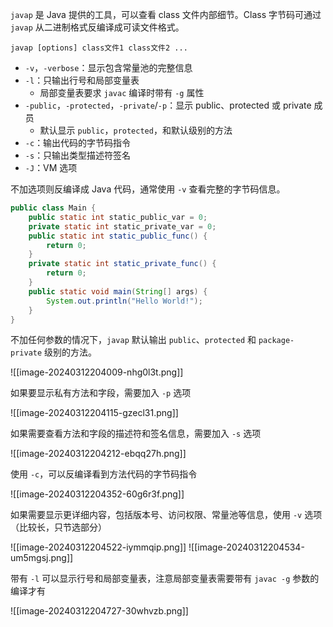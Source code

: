 
`javap` 是 Java 提供的工具，可以查看 class 文件内部细节。Class 字节码可通过 `javap` 从二进制格式反编译成可读文件格式。

```shell
javap [options] class文件1 class文件2 ...
```

* `-v`，`-verbose`：显示包含常量池的完整信息
* `-l`：只输出行号和局部变量表
    * 局部变量表要求 `javac` 编译时带有 `-g` 属性
* `-public`，`-protected`，`-private`/`-p`：显示 public、protected 或 private 成员
    * 默认显示 `public`，`protected`，和默认级别的方法
* `-c`：输出代码的字节码指令
* `-s`：只输出类型描述符签名
* `-J`：VM 选项

不加选项则反编译成 Java 代码，通常使用 `-v` 查看完整的字节码信息。

```java title:示例代码
public class Main {
    public static int static_public_var = 0;
    private static int static_private_var = 0;
    public static int static_public_func() {
        return 0;
    }
    private static int static_private_func() {
        return 0;
    }
    public static void main(String[] args) {
        System.out.println("Hello World!");
    }
}
```

不加任何参数的情况下，`javap` 默认输出 `public`、`protected` 和 `package-private` 级别的方法。

![[image-20240312204009-nhg0l3t.png]]

如果要显示私有方法和字段，需要加入 `-p` 选项

![[image-20240312204115-gzecl31.png]]

如果需要查看方法和字段的描述符和签名信息，需要加入 `-s` 选项

![[image-20240312204212-ebqq27h.png]]

使用 `-c`，可以反编译看到方法代码的字节码指令

![[image-20240312204352-60g6r3f.png]]

如果需要显示更详细内容，包括版本号、访问权限、常量池等信息，使用 `-v` 选项（比较长，只节选部分）

![[image-20240312204522-iymmqip.png]]
![[image-20240312204534-um5mgsj.png]]

带有 `-l` 可以显示行号和局部变量表，注意局部变量表需要带有 `javac -g` 参数的编译才有

![[image-20240312204727-30whvzb.png]]
